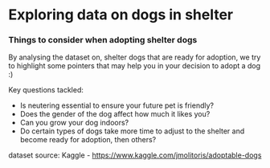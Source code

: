 # Exploring data on dogs in shelter
### Things to consider when adopting shelter dogs
By analysing the dataset on, shelter dogs that are ready for adoption, we try to highlight some pointers that may help you in your decision to adopt a dog :)


Key questions tackled:
* Is neutering essential to ensure your future pet is friendly?
* Does the gender of the dog affect how much it likes you?
* Can you grow your dog indoors?
* Do certain types of dogs take more time to adjust to the shelter and become ready for adoption, then others?

dataset source: Kaggle - https://www.kaggle.com/jmolitoris/adoptable-dogs

